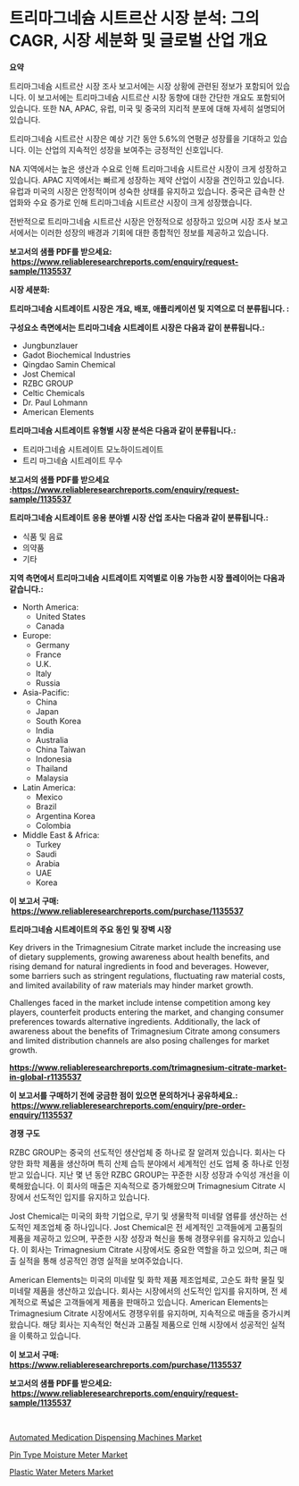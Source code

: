 <p><h1>트리마그네슘 시트르산 시장 분석: 그의 CAGR, 시장 세분화 및 글로벌 산업 개요</h1></p><p><strong>요약</strong></p>
<p><p>트리마그네슘 시트르산 시장 조사 보고서에는 시장 상황에 관련된 정보가 포함되어 있습니다. 이 보고서에는 트리마그네슘 시트르산 시장 동향에 대한 간단한 개요도 포함되어 있습니다. 또한 NA, APAC, 유럽, 미국 및 중국의 지리적 분포에 대해 자세히 설명되어 있습니다.</p><p>트리마그네슘 시트르산 시장은 예상 기간 동안 5.6%의 연평균 성장률을 기대하고 있습니다. 이는 산업의 지속적인 성장을 보여주는 긍정적인 신호입니다.</p><p>NA 지역에서는 높은 생산과 수요로 인해 트리마그네슘 시트르산 시장이 크게 성장하고 있습니다. APAC 지역에서는 빠르게 성장하는 제약 산업이 시장을 견인하고 있습니다. 유럽과 미국의 시장은 안정적이며 성숙한 상태를 유지하고 있습니다. 중국은 급속한 산업화와 수요 증가로 인해 트리마그네슘 시트르산 시장이 크게 성장했습니다.</p><p>전반적으로 트리마그네슘 시트르산 시장은 안정적으로 성장하고 있으며 시장 조사 보고서에서는 이러한 성장의 배경과 기회에 대한 종합적인 정보를 제공하고 있습니다.</p></p>
<p><strong>보고서의 샘플 PDF를 받으세요: &nbsp;<a href="https://www.reliableresearchreports.com/enquiry/request-sample/1135537">https://www.reliableresearchreports.com/enquiry/request-sample/1135537</a></strong></p>
<p><strong>시장 세분화:</strong></p>
<p><strong> 트리마그네슘 시트레이트 시장은 개요, 배포, 애플리케이션 및 지역으로 더 분류됩니다. :</strong></p>
<p><strong>구성요소 측면에서는 트리마그네슘 시트레이트 시장은 다음과 같이 분류됩니다.:</strong></p>
<p><ul><li>Jungbunzlauer</li><li>Gadot Biochemical Industries</li><li>Qingdao Samin Chemical</li><li>Jost Chemical</li><li>RZBC GROUP</li><li>Celtic Chemicals</li><li>Dr. Paul Lohmann</li><li>American Elements</li></ul></p>
<p><strong> 트리마그네슘 시트레이트 유형별 시장 분석은 다음과 같이 분류됩니다.:</strong></p>
<p><ul><li>트리마그네슘 시트레이트 모노하이드레이트</li><li>트리 마그네슘 시트레이트 무수</li></ul></p>
<p><strong>보고서의 샘플 PDF를 받으세요 :<a href="https://www.reliableresearchreports.com/enquiry/request-sample/1135537">https://www.reliableresearchreports.com/enquiry/request-sample/1135537</a></strong></p>
<p><strong> 트리마그네슘 시트레이트 응용 분야별 시장 산업 조사는 다음과 같이 분류됩니다.:</strong></p>
<p><ul><li>식품 및 음료</li><li>의약품</li><li>기타</li></ul></p>
<p><strong>지역 측면에서 트리마그네슘 시트레이트 지역별로 이용 가능한 시장 플레이어는 다음과 같습니다.:</strong></p>
<p><ul>
    <li>
        North America:
        <ul>
            <li>United States</li>
            <li>Canada</li>
        </ul>
    </li>
    <li>
        Europe:
        <ul>
            <li>Germany</li>
            <li>France</li>
            <li>U.K.</li>
            <li>Italy</li>
            <li>Russia</li>
        </ul>
    </li>
    <li>
        Asia-Pacific:
        <ul>
            <li>China</li>
            <li>Japan</li>
            <li>South Korea</li>
            <li>India</li>
            <li>Australia</li>
            <li>China Taiwan</li>
            <li>Indonesia</li>
            <li>Thailand</li>
            <li>Malaysia</li>
        </ul>
    </li>
    <li>
        Latin America:
        <ul>
            <li>Mexico</li>
            <li>Brazil</li>
            <li>Argentina Korea</li>
            <li>Colombia</li>
        </ul>
    </li>
    <li>
        Middle East & Africa:
        <ul>
            <li>Turkey</li>
            <li>Saudi</li>
            <li>Arabia</li>
            <li>UAE</li>
            <li>Korea</li>
        </ul>
    </li>
    </ul></p>
<p><strong>이 보고서 구매: &nbsp;<a href="https://www.reliableresearchreports.com/purchase/1135537">https://www.reliableresearchreports.com/purchase/1135537</a></strong></p>
<p><strong>트리마그네슘 시트레이트의 주요 동인 및 장벽 시장</strong></p>
<p><p>Key drivers in the Trimagnesium Citrate market include the increasing use of dietary supplements, growing awareness about health benefits, and rising demand for natural ingredients in food and beverages. However, some barriers such as stringent regulations, fluctuating raw material costs, and limited availability of raw materials may hinder market growth.</p><p>Challenges faced in the market include intense competition among key players, counterfeit products entering the market, and changing consumer preferences towards alternative ingredients. Additionally, the lack of awareness about the benefits of Trimagnesium Citrate among consumers and limited distribution channels are also posing challenges for market growth.</p></p>
<p><strong><a href="https://www.reliableresearchreports.com/trimagnesium-citrate-market-in-global-r1135537">https://www.reliableresearchreports.com/trimagnesium-citrate-market-in-global-r1135537</a></strong></p>
<p><strong>이 보고서를 구매하기 전에 궁금한 점이 있으면 문의하거나 공유하세요.: &nbsp;<a href="https://www.reliableresearchreports.com/enquiry/pre-order-enquiry/1135537">https://www.reliableresearchreports.com/enquiry/pre-order-enquiry/1135537</a></strong></p>
<p><strong>경쟁 구도</strong></p>
<p><p>RZBC GROUP는 중국의 선도적인 생산업체 중 하나로 잘 알려져 있습니다. 회사는 다양한 화학 제품을 생산하며 특히 산제 습득 분야에서 세계적인 선도 업체 중 하나로 인정받고 있습니다. 지난 몇 년 동안 RZBC GROUP는 꾸준한 시장 성장과 수익성 개선을 이룩해왔습니다. 이 회사의 매출은 지속적으로 증가해왔으며 Trimagnesium Citrate 시장에서 선도적인 입지를 유지하고 있습니다.</p><p>Jost Chemical는 미국의 화학 기업으로, 무기 및 생물학적 미네랄 염류를 생산하는 선도적인 제조업체 중 하나입니다. Jost Chemical은 전 세계적인 고객들에게 고품질의 제품을 제공하고 있으며, 꾸준한 시장 성장과 혁신을 통해 경쟁우위를 유지하고 있습니다. 이 회사는 Trimagnesium Citrate 시장에서도 중요한 역할을 하고 있으며, 최근 매출 실적을 통해 성공적인 경영 실적을 보여주었습니다.</p><p>American Elements는 미국의 미네랄 및 화학 제품 제조업체로, 고순도 화학 물질 및 미네랄 제품을 생산하고 있습니다. 회사는 시장에서의 선도적인 입지를 유지하며, 전 세계적으로 폭넓은 고객들에게 제품을 판매하고 있습니다. American Elements는 Trimagnesium Citrate 시장에서도 경쟁우위를 유지하며, 지속적으로 매출을 증가시켜 왔습니다. 해당 회사는 지속적인 혁신과 고품질 제품으로 인해 시장에서 성공적인 실적을 이룩하고 있습니다.</p></p>
<p><strong>이 보고서 구매: &nbsp; <a href="https://www.reliableresearchreports.com/purchase/1135537">https://www.reliableresearchreports.com/purchase/1135537</a></strong></p>
<p><strong>보고서의 샘플 PDF를 받으세요: &nbsp;<a href="https://www.reliableresearchreports.com/enquiry/request-sample/1135537">https://www.reliableresearchreports.com/enquiry/request-sample/1135537</a></strong><strong></strong></p>
<p>&nbsp;</p>
<p><p><a href="https://www.linkedin.com/pulse/automated-medication-dispensing-machines-market-exploring-share-jacwc?trackingId=jXDbDk5mKrDnSJBv%2B2yvnw%3D%3D">Automated Medication Dispensing Machines Market</a></p><p><a href="https://github.com/Hazelklievgspy6vdcsmu106w/Market-Research-Report-List-2/blob/main/pin-type-moisture-meter-market.md">Pin Type Moisture Meter Market</a></p><p><a href="https://www.linkedin.com/pulse/plastic-water-meters-market-furnishes-information-share-trends-8f83f?trackingId=qHec8iYde%2BWTKhguxQQyTA%3D%3D">Plastic Water Meters Market</a></p></p>